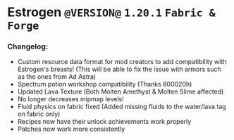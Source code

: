 # Estrogen `@VERSION@` `1.20.1` `Fabric & Forge`
### Changelog:
- Custom resource data format for mod creators to add compatibility with Estrogen's breasts! (This will be able to fix the issue with armors such as the ones from Ad Astra)
- Spectrum potion workshop compatibility (Thanks 800020h)
- Updated Lava Texture (Both Molten Amethyst & Molten Slime affected)
- No longer decreases mipmap levels!
- Fluid physics on fabric fixed (Added missing fluids to the water/lava tag on fabric only)
- Recipes now have their unlock achievements work properly
- Patches now work more consistently